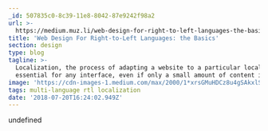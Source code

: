 ```yaml
---
_id: 507835c0-8c39-11e8-8042-87e9242f98a2
url: >-
  https://medium.muz.li/web-design-for-right-to-left-languages-the-basics-287329d508cf
title: 'Web Design For Right-to-Left Languages: the Basics'
section: design
type: blog
tagline: >-
  Localization, the process of adapting a website to a particular locale, is
  essential for any interface, even if only a small amount of content is there
image: 'https://cdn-images-1.medium.com/max/2000/1*xrsGMuHDCz8u4gSAkxlSxw.jpeg'
tags: multi-language rtl localization
date: '2018-07-20T16:24:02.949Z'
---
```

undefined
